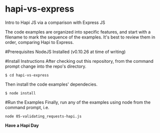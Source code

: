 hapi-vs-express
===============

Intro to Hapi JS via a comparison with Express JS

The code examples are organized into specific features, and start with a filename to mark the sequence of the examples.  It's best to review them in order, comparing Hapi to Express. 

#Prerequisites
NodeJS Installed (v0.10.26 at time of writing)

#Install Instructions
After checking out this repository, from the command prompt change into the repo's directory.
```
$ cd hapi-vs-express
```
Then install the code examples' dependecies.
```
$ node install
```

#Run the Examples
Finally, run any of the examples using node from the command prompt, i.e.
```
node 05-validating_requests-hapi.js
```

__Have a Hapi Day__
